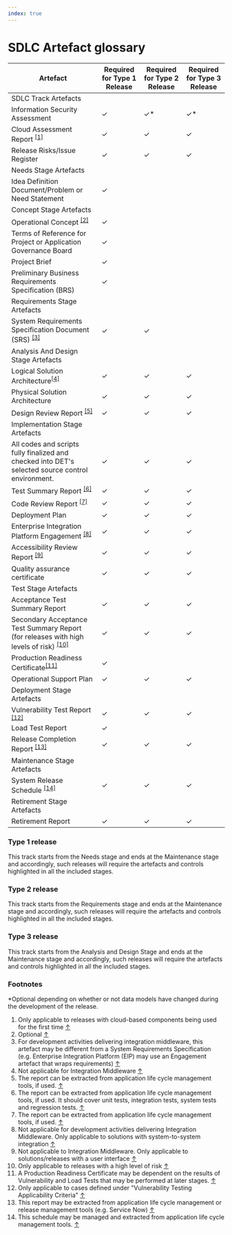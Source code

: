 ```yaml
---
index: true
---
```


# SDLC Artefact glossary

| **Artefact** | **Required for Type 1 Release** | **Required for Type 2 Release** | **Required for Type 3 Release** |
| --- | --- | --- | --- |
| SDLC Track Artefacts |     |     |     |
| Information Security Assessment | ✓   | ✓\* | ✓\* |
| Cloud Assessment Report <sup>[\[1\]](#footnote-1)</sup> | ✓   | ✓   | ✓   |
| Release Risks/Issue Register | ✓   | ✓   | ✓   |
| Needs Stage Artefacts |     |     |     |
| Idea Definition Document/Problem or Need Statement | ✓   |     |     |
| Concept Stage Artefacts |     |     |     |
| Operational Concept <sup>[\[2\]](#footnote-2)</sup> | ✓   |     |     |
| Terms of Reference for Project or Application Governance Board | ✓   |     |     |
| Project Brief | ✓   |     |     |
| Preliminary Business Requirements Specification (BRS) | ✓   |     |     |
| Requirements Stage Artefacts |     |     |     |
| System Requirements Specification Document (SRS) <sup>[\[3\]](#footnote-3)</sup> | ✓   | ✓   |     |
| Analysis And Design Stage Artefacts |     |     |     |
| Logical Solution Architecture<sup>[\[4\]](#footnote-4)</sup> | ✓   | ✓   | ✓   |
| Physical Solution Architecture | ✓   | ✓   | ✓   |
| Design Review Report <sup>[\[5\]](#footnote-5)</sup> | ✓   | ✓   | ✓   |
| Implementation Stage Artefacts |     |     |     |
| All codes and scripts fully finalized and checked into DET's selected source control environment. | ✓   | ✓   | ✓   |
| Test Summary Report <sup>[\[6\]](#footnote-6)</sup> | ✓   | ✓   | ✓   |
| Code Review Report <sup>[\[7\]](#footnote-7)</sup> | ✓   | ✓   | ✓   |
| Deployment Plan | ✓   | ✓   | ✓   |
| Enterprise Integration Platform Engagement <sup>[\[8\]](#footnote-8)</sup> | ✓   | ✓   | ✓   |
| Accessibility Review Report <sup>[\[9\]](#footnote-9)</sup> | ✓   | ✓   | ✓   |
| Quality assurance certificate | ✓   | ✓   | ✓   |
| Test Stage Artefacts |     |     |     |
| Acceptance Test Summary Report | ✓   | ✓   | ✓   |
| Secondary Acceptance Test Summary Report (for releases with high levels of risk) <sup>[\[10\]](#footnote-10)</sup> | ✓   | ✓   | ✓   |
| Production Readiness Certificate<sup>[\[11\]](#footnote-11)</sup> | ✓   |     |     |
| Operational Support Plan | ✓   | ✓   | ✓   |
| Deployment Stage Artefacts |     |     |     |
| Vulnerability Test Report <sup>[\[12\]](#footnote-12)</sup> | ✓   | ✓   | ✓   |
| Load Test Report | ✓   |     |     |
| Release Completion Report <sup>[\[13\]](#footnote-13)</sup> | ✓   | ✓   | ✓   |
| Maintenance Stage Artefacts |     |     |     |
| System Release Schedule <sup>[\[14\]](#footnote-14)</sup> | ✓   | ✓   | ✓   |
| Retirement Stage Artefacts |     |     |     |
| Retirement Report | ✓   | ✓   | ✓   |

### Type 1 release
This track starts from the Needs stage and ends at the Maintenance stage and accordingly, such releases will require the artefacts and controls highlighted in all the included stages.

### Type 2 release
This track starts from the Requirements stage and ends at the Maintenance stage and accordingly, such releases will require the artefacts and controls highlighted in all the included stages.

### Type 3 release
This track starts from the Analysis and Design Stage and ends at the Maintenance stage and accordingly, such releases will require the artefacts and controls highlighted in all the included stages.

### Footnotes

*Optional depending on whether or not data models have changed during the development of the release.
  
1. Only applicable to releases with cloud-based components being used for the first time [↑](#footnote-ref-1)
2. Optional [↑](#footnote-ref-2)
3. For development activities delivering integration middleware, this artefact may be different from a System Requirements Specification (e.g. Enterprise Integration Platform (EIP) may use an Engagement artefact that wraps requirements) [↑](#footnote-ref-3)
4. Not applicable for Integration Middleware [↑](#footnote-ref-4)
5. The report can be extracted from application life cycle management tools, if used. [↑](#footnote-ref-5)
6. The report can be extracted from application life cycle management tools, if used. It should cover unit tests, integration tests, system tests and regression tests. [↑](#footnote-ref-6)
7. The report can be extracted from application life cycle management tools, if used. [↑](#footnote-ref-7)
8. Not applicable for development activities delivering Integration Middleware. Only applicable to solutions with system-to-system integration [↑](#footnote-ref-8)
9. Not applicable to Integration Middleware. Only applicable to solutions/releases with a user interface [↑](#footnote-ref-9)
10. Only applicable to releases with a high level of risk [↑](#footnote-ref-10)
11. A Production Readiness Certificate may be dependent on the results of Vulnerability and Load Tests that may be performed at later stages. [↑](#footnote-ref-11)
12. Only applicable to cases defined under "Vulnerability Testing Applicability Criteria" [↑](#footnote-ref-12)
13. This report may be extracted from application life cycle management or release management tools (e.g. Service Now) [↑](#footnote-ref-13)
14. This schedule may be managed and extracted from application life cycle management tools. [↑](#footnote-ref-14)
